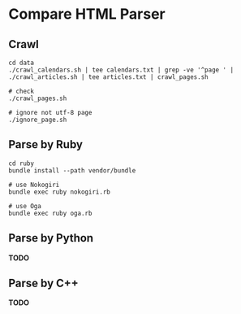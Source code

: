 # Compare HTML Parser

## Crawl

```
cd data
./crawl_calendars.sh | tee calendars.txt | grep -ve '^page ' | ./crawl_articles.sh | tee articles.txt | crawl_pages.sh

# check
./crawl_pages.sh

# ignore not utf-8 page
./ignore_page.sh
```

## Parse by Ruby

```
cd ruby
bundle install --path vendor/bundle

# use Nokogiri
bundle exec ruby nokogiri.rb

# use Oga
bundle exec ruby oga.rb
```

## Parse by Python

**TODO**

## Parse by C++

**TODO**
